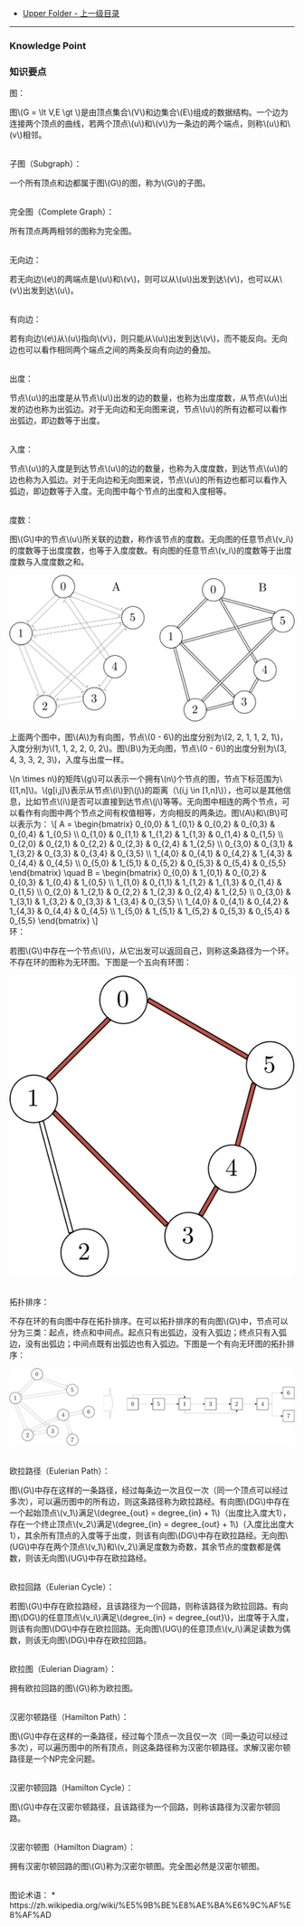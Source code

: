 * [Upper Folder - 上一级目录](../../)

--------

### Knowledge Point
### 知识要点
<div>
图：
<p id="i">图\(G = \lt V,E \gt \)是由顶点集合\(V\)和边集合\(E\)组成的数据结构。一个边为连接两个顶点的曲线，若两个顶点\(u\)和\(v\)为一条边的两个端点，则称\(u\)和\(v\)相邻。 </p>
<br>
子图（Subgraph）：
<p id="i">一个所有顶点和边都属于图\(G\)的图，称为\(G\)的子图。 </p>
<br>
完全图（Complete Graph）：
<p id="i">所有顶点两两相邻的图称为完全图。 </p>
<br>
无向边：
<p id="i">若无向边\(e\)的两端点是\(u\)和\(v\)，则可以从\(u\)出发到达\(v\)，也可以从\(v\)出发到达\(u\)。 </p>
<br>
有向边：
<p id="i">若有向边\(e\)从\(u\)指向\(v\)，则只能从\(u\)出发到达\(v\)，而不能反向。无向边也可以看作相同两个端点之间的两条反向有向边的叠加。 </p>
<br>
出度：
<p id="i">节点\(u\)的出度是从节点\(u\)出发的边的数量，也称为出度度数，从节点\(u\)出发的边也称为出弧边。对于无向边和无向图来说，节点\(u\)的所有边都可以看作出弧边，即边数等于出度。 </p>
<br>
入度：
<p id="i">节点\(u\)的入度是到达节点\(u\)的边的数量，也称为入度度数，到达节点\(u\)的边也称为入弧边。对于无向边和无向图来说，节点\(u\)的所有边也都可以看作入弧边，即边数等于入度。无向图中每个节点的出度和入度相等。 </p>
<br>
度数：
<p id="i">图\(G\)中的节点\(u\)所关联的边数，称作该节点的度数。无向图的任意节点\(v_i\)的度数等于出度度数，也等于入度度数。有向图的任意节点\(v_i\)的度数等于出度度数与入度度数之和。 </p>
<p id="c"><img src="../res/KnowledgePoint1.svg" /></p>
<p id="i">上面两个图中，图\(A\)为有向图，节点\(0 - 6\)的出度分别为\(2, 2, 1, 1, 2, 1\)，入度分别为\(1, 1, 2, 2, 0, 2\)。图\(B\)为无向图，节点\(0 - 6\)的出度分别为\(3, 4, 3, 3, 2, 3\)，入度与出度一样。 <br>
<p id="i">\(n \times n\)的矩阵\(g\)可以表示一个拥有\(n\)个节点的图，节点下标范围为\([1,n]\)。\(g[i,j]\)表示从节点\(i\)到\(j\)的距离（\(i,j \in [1,n]\)），也可以是其他信息，比如节点\(i\)是否可以直接到达节点\(j\)等等。无向图中相连的两个节点，可以看作有向图中两个节点之间有权值相等，方向相反的两条边。图\(A\)和\(B\)可以表示为：
\[
A =
\begin{bmatrix}
0_{0,0} & 1_{0,1} & 0_{0,2} & 0_{0,3} & 0_{0,4} & 1_{0,5} \\
0_{1,0} & 0_{1,1} & 1_{1,2} & 1_{1,3} & 0_{1,4} & 0_{1,5} \\
0_{2,0} & 0_{2,1} & 0_{2,2} & 0_{2,3} & 0_{2,4} & 1_{2,5} \\
0_{3,0} & 0_{3,1} & 1_{3,2} & 0_{3,3} & 0_{3,4} & 0_{3,5} \\
1_{4,0} & 0_{4,1} & 0_{4,2} & 1_{4,3} & 0_{4,4} & 0_{4,5} \\
0_{5,0} & 1_{5,1} & 0_{5,2} & 0_{5,3} & 0_{5,4} & 0_{5,5}
\end{bmatrix}
\quad
B =
\begin{bmatrix}
0_{0,0} & 1_{0,1} & 0_{0,2} & 0_{0,3} & 1_{0,4} & 1_{0,5} \\
1_{1,0} & 0_{1,1} & 1_{1,2} & 1_{1,3} & 0_{1,4} & 0_{1,5} \\
0_{2,0} & 1_{2,1} & 0_{2,2} & 1_{2,3} & 0_{2,4} & 1_{2,5} \\
0_{3,0} & 1_{3,1} & 1_{3,2} & 0_{3,3} & 1_{3,4} & 0_{3,5} \\
1_{4,0} & 0_{4,1} & 0_{4,2} & 1_{4,3} & 0_{4,4} & 0_{4,5} \\
1_{5,0} & 1_{5,1} & 1_{5,2} & 0_{5,3} & 0_{5,4} & 0_{5,5}
\end{bmatrix}
\]
<br>
环： <br>
<p id="i">若图\(G\)中存在一个节点\(i\)，从它出发可以返回自己，则称这条路径为一个环。不存在环的图称为无环图。下图是一个五向有环图： <br>
<p id="c"><img src="../res/KnowledgePoint2.svg" /></p>
<br>
拓扑排序： <br>
<p id="i">不存在环的有向图中存在拓扑排序。在可以拓扑排序的有向图\(G\)中，节点可以分为三类：起点，终点和中间点。起点只有出弧边，没有入弧边；终点只有入弧边，没有出弧边；中间点既有出弧边也有入弧边。下图是一个有向无环图的拓扑排序： <br>
<p id="c"><img src="../res/KnowledgePoint3.svg" /></p>
<br>
欧拉路径（Eulerian Path）：
<p id="i">图\(G\)中存在这样的一条路径，经过每条边一次且仅一次（同一个顶点可以经过多次），可以遍历图中的所有边，则这条路径称为欧拉路经。有向图\(DG\)中存在一个起始顶点\(v_1\)满足\(degree_{out} = degree_{in} + 1\)（出度比入度大1），存在一个终止顶点\(v_2\)满足\(degree_{in} = degree_{out} + 1\)（入度比出度大1），其余所有顶点的入度等于出度，则该有向图\(DG\)中存在欧拉路经。无向图\(UG\)中存在两个顶点\(v_1\)和\(v_2\)满足度数为奇数，其余节点的度数都是偶数，则该无向图\(UG\)中存在欧拉路经。 </p>
<br>
欧拉回路（Eulerian Cycle）：
<p id="i">若图\(G\)中存在欧拉路经，且该路径为一个回路，则称该路径为欧拉回路。有向图\(DG\)的任意顶点\(v_i\)满足\(degree_{in} = degree_{out}\)，出度等于入度，则该有向图\(DG\)中存在欧拉回路。无向图\(UG\)的任意顶点\(v_i\)满足读数为偶数，则该无向图\(DG\)中存在欧拉回路。 </p>
<br>
欧拉图（Eulerian Diagram）：
<p id="i">拥有欧拉回路的图\(G\)称为欧拉图。 </p>
<br>
汉密尔顿路径（Hamilton Path）：
<p id="i">图\(G\)中存在这样的一条路径，经过每个顶点一次且仅一次（同一条边可以经过多次），可以遍历图中的所有顶点，则这条路径称为汉密尔顿路径。求解汉密尔顿路径是一个NP完全问题。 </p>
<br>
汉密尔顿回路（Hamilton Cycle）：
<p id="i">图\(G\)中存在汉密尔顿路径，且该路径为一个回路，则称该路径为汉密尔顿回路。 </p>
<br>
汉密尔顿图（Hamilton Diagram）：
<p id="i">拥有汉密尔顿回路的图\(G\)称为汉密尔顿图。完全图必然是汉密尔顿图。 </p>
</div>

<br>
图论术语：
* https://zh.wikipedia.org/wiki/%E5%9B%BE%E8%AE%BA%E6%9C%AF%E8%AF%AD
